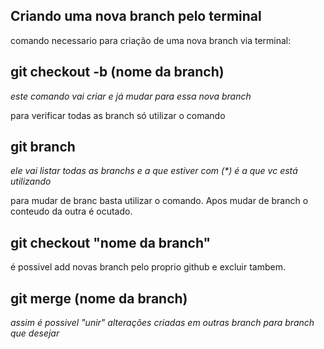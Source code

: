 ## Criando uma nova branch pelo terminal

comando necessario para criação de uma nova branch via terminal:

## git checkout -b (nome da branch)
*este comando vai criar e já mudar para essa nova branch*

para verificar todas as branch só utilizar o comando

## git branch
*ele vai listar todas as branchs e a que estiver com (\*) é a que vc está utilizando*

para mudar de branc basta utilizar o comando. Apos mudar de branch o conteudo da outra 
é ocutado. 

## git checkout "nome da branch"

é possivel add novas branch pelo proprio github e excluir tambem. 

## git merge (nome da branch)
*assim é possivel "unir" alterações criadas em outras branch para branch que desejar*